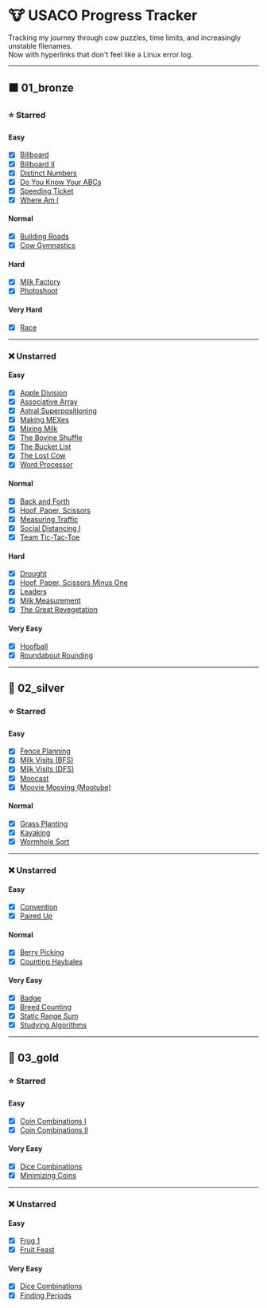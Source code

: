 # 🐮 USACO Progress Tracker

Tracking my journey through cow puzzles, time limits, and increasingly unstable filenames.  
Now with hyperlinks that don't feel like a Linux error log.

---

## 🟫 01_bronze

### ⭐ Starred

#### Easy

- [x] [Billboard](https://github.com/Quantum-Kayak/USACO-problems/blob/main/01_bronze/starred/easy/billboard/billboard.cpp)
- [x] [Billboard II](https://github.com/Quantum-Kayak/USACO-problems/blob/main/01_bronze/starred/easy/billboardII/billboardII.cpp)
- [x] [Distinct Numbers](https://github.com/Quantum-Kayak/USACO-problems/blob/main/01_bronze/starred/easy/distinctnumbers/distinctnumbers.cpp)
- [x] [Do You Know Your ABCs](https://github.com/Quantum-Kayak/USACO-problems/blob/main/01_bronze/starred/easy/doyouknowyourabcs/doyouknowyourabcs.cpp)
- [x] [Speeding Ticket](https://github.com/Quantum-Kayak/USACO-problems/blob/main/01_bronze/starred/easy/speedingticket/speedingticket.cpp)
- [x] [Where Am I](https://github.com/Quantum-Kayak/USACO-problems/blob/main/01_bronze/starred/easy/whereami/whereami.cpp)

#### Normal

- [x] [Building Roads](https://github.com/Quantum-Kayak/USACO-problems/blob/main/01_bronze/starred/normal/buildingroads/buildingroads.cpp)
- [x] [Cow Gymnastics](https://github.com/Quantum-Kayak/USACO-problems/blob/main/01_bronze/starred/normal/cowgymnastics/cowgymnastics.cpp)

#### Hard

- [x] [Milk Factory](https://github.com/Quantum-Kayak/USACO-problems/blob/main/01_bronze/starred/hard/milkfactory/milkfactory.cpp)
- [x] [Photoshoot](https://github.com/Quantum-Kayak/USACO-problems/blob/main/01_bronze/starred/hard/photoshoot/photoshoot.cpp)

#### Very Hard

- [x] [Race](https://github.com/Quantum-Kayak/USACO-problems/blob/main/01_bronze/starred/veryhard/race/race.cpp)

---

### ❌ Unstarred

#### Easy

- [x] [Apple Division](https://github.com/Quantum-Kayak/USACO-problems/blob/main/01_bronze/unstarred/easy/appledivision/appledivision.cpp)
- [x] [Associative Array](https://github.com/Quantum-Kayak/USACO-problems/blob/main/01_bronze/unstarred/easy/associativearray/associativearray.cpp)
- [x] [Astral Superpositioning](https://github.com/Quantum-Kayak/USACO-problems/blob/main/01_bronze/unstarred/easy/astralsuperpositioning/astralsuperpositioning.cpp)
- [x] [Making MEXes](https://github.com/Quantum-Kayak/USACO-problems/blob/main/01_bronze/unstarred/easy/makingmexes/makingmexes.cpp)
- [x] [Mixing Milk](https://github.com/Quantum-Kayak/USACO-problems/blob/main/01_bronze/unstarred/easy/mixingmilk/mixingmilkprac2.cpp)
- [x] [The Bovine Shuffle](https://github.com/Quantum-Kayak/USACO-problems/blob/main/01_bronze/unstarred/easy/thebovineshuffle/prac1thebovineshuffle.cpp)
- [x] [The Bucket List](https://github.com/Quantum-Kayak/USACO-problems/blob/main/01_bronze/unstarred/easy/thebucketlist/thebucketlistprac2.cpp)
- [x] [The Lost Cow](https://github.com/Quantum-Kayak/USACO-problems/blob/main/01_bronze/unstarred/easy/thelostcow/thelostcow.cpp)
- [x] [Word Processor](https://github.com/Quantum-Kayak/USACO-problems/blob/main/01_bronze/unstarred/easy/wordprocessor/wordprocessor.cpp)

#### Normal

- [x] [Back and Forth](https://github.com/Quantum-Kayak/USACO-problems/blob/main/01_bronze/unstarred/normal/backandforth/backandforth.cpp)
- [x] [Hoof, Paper, Scissors](https://github.com/Quantum-Kayak/USACO-problems/blob/main/01_bronze/unstarred/normal/hoofpaperscissors/hoofpaperscissors.cpp)
- [x] [Measuring Traffic](https://github.com/Quantum-Kayak/USACO-problems/blob/main/01_bronze/unstarred/normal/measuringtraffic/measuringtraffic.cpp)
- [x] [Social Distancing I](https://github.com/Quantum-Kayak/USACO-problems/blob/main/01_bronze/unstarred/normal/socialdistancingI/socialdistancingI.cpp)
- [x] [Team Tic-Tac-Toe](https://github.com/Quantum-Kayak/USACO-problems/blob/main/01_bronze/unstarred/normal/teamtictactoe/teamtictactoe.cpp)

#### Hard

- [x] [Drought](https://github.com/Quantum-Kayak/USACO-problems/blob/main/01_bronze/unstarred/hard/drought/drought.cpp)
- [x] [Hoof, Paper, Scissors Minus One](https://github.com/Quantum-Kayak/USACO-problems/blob/main/01_bronze/unstarred/hard/hoofpapersscissorsminusone/WIP.cpp)
- [x] [Leaders](https://github.com/Quantum-Kayak/USACO-problems/blob/main/01_bronze/unstarred/hard/leaders/leaders.cpp)
- [x] [Milk Measurement](https://github.com/Quantum-Kayak/USACO-problems/blob/main/01_bronze/unstarred/hard/milkmeasurement/prac1mikmeasurement.cpp)
- [x] [The Great Revegetation](https://github.com/Quantum-Kayak/USACO-problems/blob/main/01_bronze/unstarred/hard/thegreatrevegetation/thegreatrevegetation.cpp)

#### Very Easy

- [x] [Hoofball](https://github.com/Quantum-Kayak/USACO-problems/blob/main/01_bronze/unstarred/veryeasy/hoofball/hoofball.cpp)
- [x] [Roundabout Rounding](https://github.com/Quantum-Kayak/USACO-problems/blob/main/01_bronze/unstarred/veryeasy/roundaboutrounding/roundaboutrounding.cpp)
---

## 🥈 02_silver

### ⭐ Starred

#### Easy

- [x] [Fence Planning](https://github.com/Quantum-Kayak/USACO-problems/blob/main/02_silver/starred/easy/fenceplanning/fenceplanning.cpp)
- [x] [Milk Visits (BFS)](https://github.com/Quantum-Kayak/USACO-problems/blob/main/02_silver/starred/easy/milkvisits/milkvisitsBFS.cpp)
- [x] [Milk Visits (DFS)](https://github.com/Quantum-Kayak/USACO-problems/blob/main/02_silver/starred/easy/milkvisits/milkvisitsDFS.cpp)
- [x] [Moocast](https://github.com/Quantum-Kayak/USACO-problems/blob/main/02_silver/starred/easy/moocast/moocast.cpp)
- [x] [Moovie Mooving (Mootube)](https://github.com/Quantum-Kayak/USACO-problems/blob/main/02_silver/starred/easy/mootube/mootube.cpp)

#### Normal

- [x] [Grass Planting](https://github.com/Quantum-Kayak/USACO-problems/blob/main/02_silver/starred/normal/grassplanting/grassplanting.cpp)
- [x] [Kayaking](https://github.com/Quantum-Kayak/USACO-problems/blob/main/02_silver/starred/normal/kayaking/kayaking.cpp)
- [x] [Wormhole Sort](https://github.com/Quantum-Kayak/USACO-problems/blob/main/02_silver/starred/normal/wormholesort/wormholesort.cpp)

---

### ❌ Unstarred

#### Easy

- [x] [Convention](https://github.com/Quantum-Kayak/USACO-problems/blob/main/02_silver/unstarred/easy/convention/convention.cpp)
- [x] [Paired Up](https://github.com/Quantum-Kayak/USACO-problems/blob/main/02_silver/unstarred/easy/pairedup/pairedup.cpp)

#### Normal

- [x] [Berry Picking](https://github.com/Quantum-Kayak/USACO-problems/blob/main/02_silver/unstarred/normal/berrypicking/berrypicking.cpp)
- [x] [Counting Haybales](https://github.com/Quantum-Kayak/USACO-problems/blob/main/02_silver/unstarred/normal/countinghaybales/countinghaybales.cpp)

#### Very Easy

- [x] [Badge](https://github.com/Quantum-Kayak/USACO-problems/blob/main/02_silver/unstarred/veryeasy/badge/badge.cpp)
- [x] [Breed Counting](https://github.com/Quantum-Kayak/USACO-problems/blob/main/02_silver/unstarred/veryeasy/breedcounting/breedcounting.cpp)
- [x] [Static Range Sum](https://github.com/Quantum-Kayak/USACO-problems/blob/main/02_silver/unstarred/veryeasy/staticrangesum/staticrangesum.cpp)
- [x] [Studying Algorithms](https://github.com/Quantum-Kayak/USACO-problems/blob/main/02_silver/unstarred/veryeasy/studyingalgorithms/studyingalgorithmns.cpp)

---

## 🥇 03_gold

### ⭐ Starred

#### Easy

- [x] [Coin Combinations I](https://github.com/Quantum-Kayak/USACO-problems/blob/main/03_gold/starred/easy/coincombinationsI/coincombinationsI.cpp)
- [x] [Coin Combinations II](https://github.com/Quantum-Kayak/USACO-problems/blob/main/03_gold/starred/easy/coincombinationsII/coincombinationsII.cpp)

#### Very Easy

- [x] [Dice Combinations](https://github.com/Quantum-Kayak/USACO-problems/blob/main/03_gold/starred/veryeasy/dicecombinations/dicecombinations.cpp) 
- [x] [Minimizing Coins](https://github.com/Quantum-Kayak/USACO-problems/blob/main/03_gold/starred/veryeasy/minimizingcoins/minimizingcoins.cpp)

---

### ❌ Unstarred

#### Easy

- [x] [Frog 1](https://github.com/Quantum-Kayak/USACO-problems/blob/main/03_gold/unstarred/easy/frog1/frog1.cpp)
- [x] [Fruit Feast](https://github.com/Quantum-Kayak/USACO-problems/blob/main/03_gold/unstarred/easy/fruitfeast/fruitfeast.cpp)

#### Very Easy

- [x] [Dice Combinations](https://github.com/Quantum-Kayak/USACO-problems/blob/main/03_gold/unstarred/veryeasy/dicecombinations/dicecombinations.cpp) 
- [x] [Finding Periods](https://github.com/Quantum-Kayak/USACO-problems/blob/main/03_gold/unstarred/veryeasy/findingperiods/findingperiods.cpp) 
